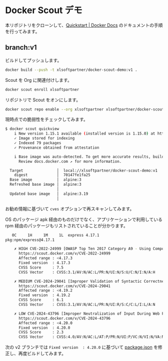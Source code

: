 # Docker Scout デモ

本リポジトリをクローンして、[Quickstart \| Docker Docs](https://docs.docker.com/scout/quickstart/) のドキュメントの手順を行ってみます。

## branch:v1

ビルドしてプッシュします。

```sh
docker build --push -t xlsoftpartner/docker-scout-demo:v1 .
```

Scout を Org に関連付けします。

```sh
docker scout enroll xlsoftpartner
```

リポジトリで Scout をオンにします。

```sh
docker scout repo enable --org xlsoftpartner xlsoftpartner/docker-scout-demo
```

現時点での脆弱性をチェックしてみます。

```sh
$ docker scout quickview
    i New version 1.15.1 available (installed version is 1.15.0) at https://github.com/docker/scout-cli
    ✓ Image stored for indexing
    ✓ Indexed 79 packages
    ✓ Provenance obtained from attestation

    i Base image was auto-detected. To get more accurate results, build images with max-mode provenance attestations.
      Review docs.docker.com ↗ for more information.

  Target               │  local://xlsoftpartner/docker-scout-demo:v1  │    2C    20H     8M     4L     1?
    digest             │  70147fe1fa25                                │
  Base image           │  alpine:3                                    │    2C    15H     7M     0L     1?
  Refreshed base image │  alpine:3                                    │    0C     0H     1M     0L
                       │                                              │    -2    -15     -6            -1
  Updated base image   │  alpine:3.19                                 │    0C     0H     1M     0L
                       │                                              │    -2    -15     -6            -1
```

お勧め情報に基づいて `cves` オプションで再スキャンしてみます。

OS のパッケージ apk 経由のものだけでなく、アプリケーションで利用している rpm 経由のパッケージもリストされていることが分かります。

```sh
   0C     1H     1M     1L  express 4.17.1
pkg:npm/express@4.17.1

    ✗ HIGH CVE-2022-24999 [OWASP Top Ten 2017 Category A9 - Using Components with Known Vulnerabilities]
      https://scout.docker.com/v/CVE-2022-24999
      Affected range : <4.17.3
      Fixed version  : 4.17.3
      CVSS Score     : 7.5
      CVSS Vector    : CVSS:3.1/AV:N/AC:L/PR:N/UI:N/S:U/C:N/I:N/A:H

    ✗ MEDIUM CVE-2024-29041 [Improper Validation of Syntactic Correctness of Input]
      https://scout.docker.com/v/CVE-2024-29041
      Affected range : <4.19.2
      Fixed version  : 4.19.2
      CVSS Score     : 6.1
      CVSS Vector    : CVSS:3.1/AV:N/AC:L/PR:N/UI:R/S:C/C:L/I:L/A:N

    ✗ LOW CVE-2024-43796 [Improper Neutralization of Input During Web Page Generation ('Cross-site Scripting')]
      https://scout.docker.com/v/CVE-2024-43796
      Affected range : <4.20.0
      Fixed version  : 4.20.0
      CVSS Score     : 2.3
      CVSS Vector    : CVSS:4.0/AV:N/AC:L/AT:P/PR:N/UI:P/VC:N/VI:N/VA:N/SC:L/SI:L/SA:L
```

次の v2 ブランチでは `Fixed version  : 4.20.0` に基づいて [package.json](./package.json) を修正し、再度ビルドしてみます。




